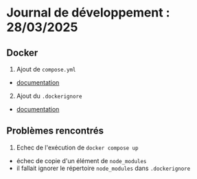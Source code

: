 # Journal de développement : 28/03/2025

## Docker

1. Ajout de `compose.yml`
  - [documentation](https://docs.docker.com/compose/gettingstarted/)

2. Ajout du `.dockerignore`
  - [documentation](https://shisho.dev/blog/posts/how-to-use-dockerignore/)

## Problèmes rencontrés

1. Echec de l'exécution de `docker compose up`
  - échec de copie d'un élément de `node_modules`
  - il fallait ignorer le répertoire `node_modules` dans `.dockerignore`

